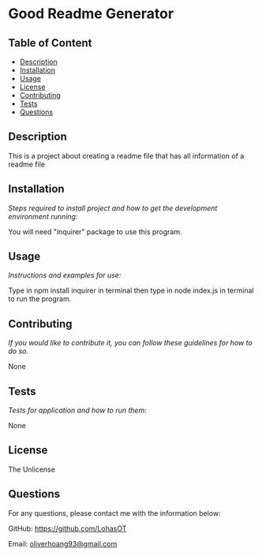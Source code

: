 

  # Good Readme Generator

  ## Table of Content

  - [Description](#description)
  - [Installation](#installation)
  - [Usage](#usage)
  - [License](#license)
  - [Contributing](#contributing)
  - [Tests](#tests)
  - [Questions](#questions)


  ## Description
  This is a project about creating a readme file that has all information of a readme file

  ## Installation

  *Steps required to install project and how to get the development environment running:*

  You will need "inquirer" package to use this program.

  ## Usage

  *Instructions and examples for use:*

  Type in npm install inquirer in terminal then type in node index.js in terminal to run the program.

  ## Contributing

  *If you would like to contribute it, you can follow these guidelines for how to do so.*

  None

  ## Tests

  *Tests for application and how to run them:*

  None

  ## License

  The Unlicense

  ## Questions

  For any questions, please contact me with the information below:

  GitHub: https://github.com/LohasOT

  Email: oliverhoang93@gmail.com
